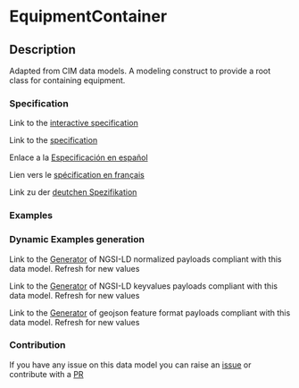 # EquipmentContainer

## Description 

Adapted from CIM data models. A modeling construct to provide a root class for containing equipment.
### Specification

Link to the [interactive specification](https://swagger.lab.fiware.org/?url=https://smart-data-models.github.io/dataModel.EnergyCIM/EquipmentContainer/swagger.yaml)

Link to the [specification](https://smart-data-models.github.io/dataModel.EnergyCIM/EquipmentContainer/doc/spec.md)

Enlace a la [Especificación en español](https://smart-data-models.github.io/dataModel.EnergyCIM/EquipmentContainer/doc/spec_ES.md)

Lien vers le [spécification en français](https://smart-data-models.github.io/dataModel.EnergyCIM/EquipmentContainer/doc/spec_FR.md)

Link zu der [deutchen Spezifikation](https://smart-data-models.github.io/dataModel.EnergyCIM/EquipmentContainer/doc/spec_DE.md)
### Examples
### Dynamic Examples generation

Link to the [Generator](https://smartdatamodels.org/extra/ngsi-ld_generator_v0.92.php?schemaUrl=https://raw.githubusercontent.com/smart-data-models/dataModel.EnergyCIM/master/EquipmentContainer/schema.json&email=info@smartdatamodels.org) of NGSI-LD normalized payloads compliant with this data model. Refresh for new values

Link to the [Generator](https://smartdatamodels.org/extra/ngsi-ld_generator_keyvalues_v0.92.php?schemaUrl=https://raw.githubusercontent.com/smart-data-models/dataModel.EnergyCIM/master/EquipmentContainer/schema.json&email=info@smartdatamodels.org) of NGSI-LD keyvalues payloads compliant with this data model. Refresh for new values

Link to the [Generator](https://smartdatamodels.org/extra/geojson_features_generator_v1.0.php?schemaUrl=https://raw.githubusercontent.com/smart-data-models/dataModel.EnergyCIM/master/EquipmentContainer/schema.json&email=info@smartdatamodels.org) of geojson feature format payloads compliant with this data model. Refresh for new values
### Contribution

 If you have any issue on this data model you can raise an [issue](https://github.com/smart-data-models/dataModel.EnergyCIM/issues)  or contribute with a [PR](https://github.com/smart-data-models/dataModel.EnergyCIM/pulls)
